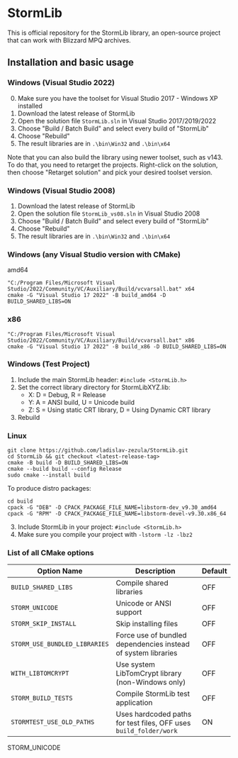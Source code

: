 # StormLib

This is official repository for the StormLib library, an open-source project that can work with Blizzard MPQ archives.

## Installation and basic usage

### Windows (Visual Studio 2022)
0. Make sure you have the toolset for Visual Studio 2017 - Windows XP installed
1. Download the latest release of StormLib
2. Open the solution file `StormLib.sln` in Visual Studio 2017/2019/2022
3. Choose "Build / Batch Build" and select every build of "StormLib"
4. Choose "Rebuild"
5. The result libraries are in `.\bin\Win32` and `.\bin\x64`

Note that you can also build the library using newer toolset, such as v143. To do that, you need to retarget the projects. Right-click on the solution, then choose "Retarget solution" and pick your desired toolset version. 

### Windows (Visual Studio 2008)
1. Download the latest release of StormLib
2. Open the solution file `StormLib_vs08.sln` in Visual Studio 2008
3. Choose "Build / Batch Build" and select every build of "StormLib"
4. Choose "Rebuild"
5. The result libraries are in `.\bin\Win32` and `.\bin\x64`

### Windows (any Visual Studio version with CMake)
amd64
```
"C:/Program Files/Microsoft Visual Studio/2022/Community/VC/Auxiliary/Build/vcvarsall.bat" x64
cmake -G "Visual Studio 17 2022" -B build_amd64 -D BUILD_SHARED_LIBS=ON
```

### x86
``` 
"C:/Program Files/Microsoft Visual Studio/2022/Community/VC/Auxiliary/Build/vcvarsall.bat" x86
cmake -G "Visual Studio 17 2022" -B build_x86 -D BUILD_SHARED_LIBS=ON
```

### Windows (Test Project)
1. Include the main StormLib header: `#include <StormLib.h>`
2. Set the correct library directory for StormLibXYZ.lib:
   * X: D = Debug, R = Release
   * Y: A = ANSI build, U = Unicode build
   * Z: S = Using static CRT library, D = Using Dynamic CRT library
3. Rebuild

### Linux
```
git clone https://github.com/ladislav-zezula/StormLib.git
cd StormLib && git checkout <latest-release-tag>
cmake -B build -D BUILD_SHARED_LIBS=ON
cmake --build build --config Release
sudo cmake --install build
```

To produce distro packages:
```
cd build
cpack -G "DEB" -D CPACK_PACKAGE_FILE_NAME=libstorm-dev_v9.30_amd64
cpack -G "RPM" -D CPACK_PACKAGE_FILE_NAME=libstorm-devel-v9.30.x86_64
``` 

3. Include StormLib in your project: `#include <StormLib.h>`
4. Make sure you compile your project with `-lstorm -lz -lbz2`

### List of all CMake options

| Option Name                   | Description                                                       | Default |
|-------------------------------|-------------------------------------------------------------------|---------|
| `BUILD_SHARED_LIBS`           | Compile shared libraries                                          | OFF     |
| `STORM_UNICODE`               | Unicode or ANSI support                                           | OFF     |
| `STORM_SKIP_INSTALL`          | Skip installing files                                             | OFF     |
| `STORM_USE_BUNDLED_LIBRARIES` | Force use of bundled dependencies instead of system libraries     | OFF     |
| `WITH_LIBTOMCRYPT`            | Use system LibTomCrypt library (non-Windows only)                 | OFF     |
| `STORM_BUILD_TESTS`           | Compile StormLib test application                                 | OFF     |
| `STORMTEST_USE_OLD_PATHS`     | Uses hardcoded paths for test files, OFF uses `build_folder/work` | ON      |



STORM_UNICODE